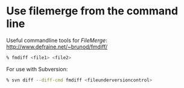 # Use filemerge from the command line

Useful commandline tools for *FileMerge*: http://www.defraine.net/~brunod/fmdiff/

```bash
% fmdiff <file1> <file2>
```

For use with Subversion:

```bash
% svn diff --diff-cmd fmdiff <fileunderversioncontrol>
```
